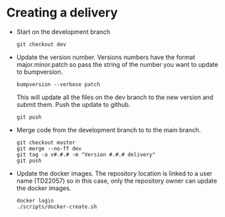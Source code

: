 # Creating a delivery

- Start on the development branch

  ```
  git checkout dev
  ```

- Update the version number.  Versions numbers have the format
  major.minor.patch so pass the string of the number you want to update to
  bumpversion.

  ```
  bumpversion --verbose patch
  ```

  This will update all the files on the dev branch to the new version and
  submit them.  Push the update to github.

  `git push`

- Merge code from the development branch to to the main branch.

   ```
   git checkout master
   git merge --no-ff dev
   git tag -a v#.#.# -m "Version #.#.# delivery"
   git push
   ```

- Update the docker images.  The repository location is linked to a user name
  (TD22057) so in this case, only the repository owner can update the docker
  images.

  ```
  docker login
  ./scripts/docker-create.sh
  ```
